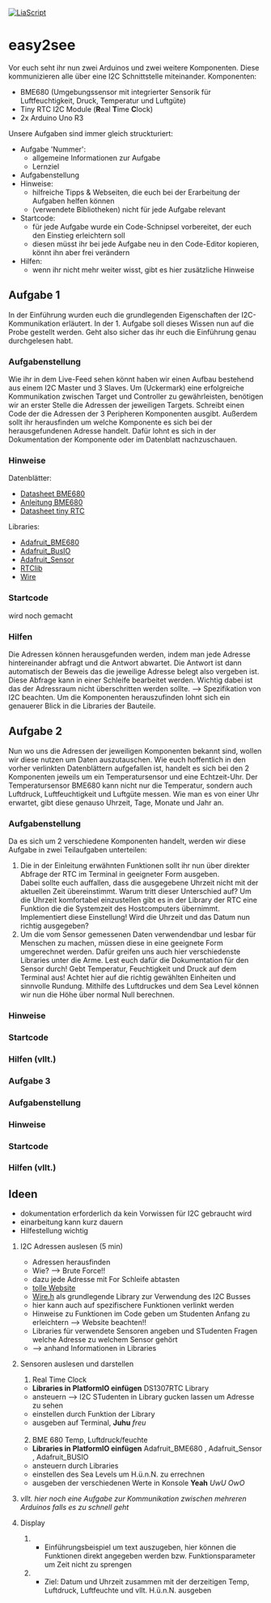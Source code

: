 [![LiaScript](https://raw.githubusercontent.com/LiaScript/LiaScript/master/badges/course.svg)](https://liascript.github.io/course/?https://raw.githubusercontent.com/MaxWe18/easy2see/main/README.md?token=GHSAT0AAAAAACTXD5LURTTJ7WRUGWCFWEGGZT3Z3SA)

# easy2see  
Vor euch seht ihr nun zwei Arduinos und zwei weitere Komponenten. Diese kommunizieren alle über eine I2C Schnittstelle miteinander. 
Komponenten:
- BME680 (Umgebungssensor mit integrierter Sensorik für Luftfeuchtigkeit, Druck, Temperatur und Luftgüte)
- Tiny RTC I2C Module (**R**eal **T**ime **C**lock)
- 2x Arduino Uno R3

Unsere Aufgaben sind immer gleich struckturiert: 
- Aufgabe 'Nummer':
   - allgemeine Informationen zur Aufgabe
   - Lernziel
- Aufgabenstellung
- Hinweise:
   - hilfreiche Tipps & Webseiten, die euch bei der Erarbeitung der Aufgaben helfen können
   - (verwendete Bibliotheken) nicht für jede Aufgabe relevant  
- Startcode:
   - für jede Aufgabe wurde ein Code-Schnipsel vorbereitet, der euch den Einstieg erleichtern soll
   - diesen müsst ihr bei jede Aufgabe neu in den Code-Editor kopieren, könnt ihn aber frei verändern
- Hilfen:
   - wenn ihr nicht mehr weiter wisst, gibt es hier zusätzliche Hinweise

## Aufgabe 1
In der Einführung wurden euch die grundlegenden Eigenschaften der I2C-Kommunikation erläutert. In der 1. Aufgabe soll dieses Wissen nun auf die Probe gestellt werden. Geht also sicher das ihr euch die Einführung genau durchgelesen habt. 
### Aufgabenstellung
Wie ihr in dem Live-Feed sehen könnt haben wir einen Aufbau bestehend aus einem I2C Master und 3 Slaves. Um (Uckermark) eine erfolgreiche Kommunikation zwischen Target und Controller zu gewährleisten, benötigen wir an erster Stelle die Adressen der jeweiligen Targets. Schreibt einen Code der die Adressen der 3 Peripheren Komponenten ausgibt. 
Außerdem sollt ihr herausfinden um welche Komponente es sich bei der herausgefundenen Adresse handelt. Dafür lohnt es sich in der Dokumentation der Komponente oder im Datenblatt nachzuschauen. 

### Hinweise
Datenblätter:
- [Datasheet BME680](https://www.joy-it.net/files/files/Produkte/SEN-BME680/SEN-BME680-Datenblatt.pdf)
- [Anleitung BME680](https://www.joy-it.net/files/files/Produkte/SEN-BME680/SEN-BME680_Anleitung_2024-04-11.pdf)
- [Datasheet tiny RTC](https://pdf.direnc.net/upload/tinyrtc-i2c-modul-datasheet.pdf)

Libraries:
- [Adafruit_BME680](https://github.com/adafruit/Adafruit_BME680)
- [Adafruit_BusIO](https://github.com/adafruit/Adafruit_BusIO)
- [Adafruit_Sensor](https://github.com/adafruit/Adafruit_Sensor)
- [RTClib](https://github.com/adafruit/RTClib)
- [Wire](https://github.com/esp8266/Arduino/blob/master/libraries/Wire/Wire.h)


### Startcode
wird noch gemacht
### Hilfen
Die Adressen können herausgefunden werden, indem man jede Adresse hintereinander abfragt und die Antwort abwartet. Die Antwort ist dann automatisch der Beweis das die jeweilige Adresse belegt also vergeben ist. Diese Abfrage kann in einer Schleife bearbeitet werden. Wichtig dabei ist das der Adressraum nicht überschritten werden sollte. --> Spezifikation von I2C beachten.
Um die Komponenten herauszufinden lohnt sich ein genauerer Blick in die Libraries der Bauteile.

## Aufgabe 2
Nun wo uns die Adressen der jeweiligen Komponenten bekannt sind, wollen wir diese nutzen um Daten auszutauschen. Wie euch hoffentlich in den vorher verlinkten Datenblättern aufgefallen ist, handelt es sich bei den 2 Komponenten jeweils um ein Temperatursensor und eine Echtzeit-Uhr. Der Temperatursensor BME680 kann nicht nur die Temperatur, sondern auch Luftdruck, Luftfeuchtigkeit und Luftgüte messen. Wie man es von einer Uhr erwartet, gibt diese genauso Uhrzeit, Tage, Monate und Jahr an.
### Aufgabenstellung
Da es sich um 2 verschiedene Komponenten handelt, werden wir diese Aufgabe in zwei Teilaufgaben unterteilen:
1. Die in der Einleitung erwähnten Funktionen sollt ihr nun über direkter Abfrage der RTC im Terminal in geeigneter Form ausgeben.  
   Dabei sollte euch auffallen, dass die ausgegebene Uhrzeit nicht mit der aktuellen Zeit übereinstimmt. Warum tritt dieser Unterschied auf?
   Um die Uhrzeit komfortabel einzustellen gibt es in der Library der RTC eine Funktion die die Systemzeit des Hostcomputers übernimmt. Implementiert diese Einstellung!
   Wird die Uhrzeit und das Datum nun richtig ausgegeben?
2. Um die vom Sensor gemessenen Daten verwendendbar und lesbar für Menschen zu machen, müssen diese in eine geeignete Form umgerechnet werden. Dafür greifen uns auch hier 
   verschiedenste Libraries unter die Arme. Lest euch dafür die Dokumentation für den Sensor durch!
   Gebt Temperatur, Feuchtigkeit und Druck auf dem Terminal aus! Achtet hier auf die richtig gewählten Einheiten und sinnvolle Rundung.
   Mithilfe des Luftdruckes und dem Sea Level können wir nun die Höhe über normal Null berechnen.
   
### Hinweise
### Startcode
### Hilfen (vllt.)

### Aufgabe 3
### Aufgabenstellung
### Hinweise
### Startcode
### Hilfen (vllt.)


## Ideen

- dokumentation erforderlich da kein Vorwissen für I2C gebraucht wird
- einarbeitung kann kurz dauern
- Hilfestellung wichtig

1. I2C Adressen auslesen (5 min)
   -  Adressen herausfinden
   -  Wie? --> Brute Force!!
   -  dazu jede Adresse mit For Schleife abtasten
   -  [tolle Website](https://42project.net/mit-dem-arduino-alle-angeschlossenen-i2c-twi-adressen-scannen/)
   -  [Wire.h](https://www.arduino.cc/reference/en/language/functions/communication/wire/) als grundlegende Library zur Verwendung des I2C Busses
   -  hier kann auch auf spezifischere Funktionen verlinkt werden
   -  Hinweise zu Funktionen im Code geben um Studenten Anfang zu erleichtern --> Website beachten!!
   -  Libraries für verwendete Sensoren angeben und STudenten Fragen welche Adresse zu welchem Sensor gehört
   -  --> anhand Informationen in Libraries
  
2. Sensoren auslesen und darstellen

    1. Real Time Clock
      - **Libraries in PlatformIO einfügen** DS1307RTC Library
      - ansteuern --> I2C STudenten in Library gucken lassen um Adresse zu sehen
      - einstellen durch Funktion der Library
      - ausgeben auf Terminal, **Juhu** *freu*
     </br></br>
    2. BME 680 Temp, Luftdruck/feuchte
      - **Libraries in PlatformIO einfügen** Adafruit_BME680 , Adafruit_Sensor , Adafruit_BUSIO
      - ansteuern durch Libraries
      - einstellen des Sea Levels um H.ü.n.N. zu errechnen
      - ausgeben der verschiedenen Werte in Konsole **Yeah** *UwU  OwO*
  
3. *vllt. hier noch eine Aufgabe zur Kommunikation zwischen mehreren Arduinos falls es zu schnell geht* 
     
4. Display
    1. - Einführungsbeispiel um text auszugeben, hier können die Funktionen direkt angegeben werden bzw. Funktionsparameter um Zeit nicht zu sprengen
      
    2. - Ziel: Datum und Uhrzeit zusammen mit der derzeitigen Temp, Luftdruck, Luftfeuchte und vllt. H.ü.n.N. ausgeben
